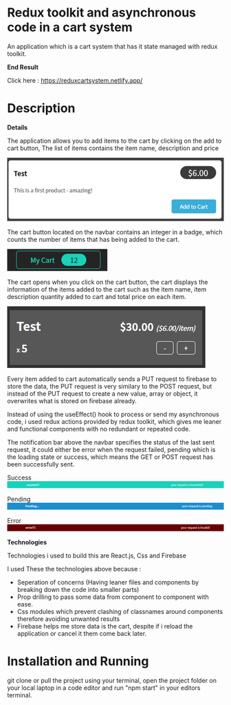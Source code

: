 # Redux toolkit and asynchronous code in a cart system

An application which is a cart system that has it state managed with redux toolkit.

**End Result**

Click here : https://reduxcartsystem.netlify.app/

# Description

**Details**

The application allows you to add items to the cart by clicking on the add to cart button, The list of items contains the item name, description and price 

![Item](https://github.com/Eniola-Codes/Using-redux-toolkit-with-async-codes-and-firebase/blob/main/src/assets/additem.png?raw=true)

The cart button located on the navbar contains an integer in a badge, which counts the number of items that has being added to the cart. 

![Cart button](https://github.com/Eniola-Codes/Using-redux-toolkit-with-async-codes-and-firebase/blob/main/src/assets/cartbutton.png?raw=true)

The cart opens when you click on the cart button, the cart displays the information of the items added to the cart such as the item name, item description quantity added to cart and total price on each item.

![Cart item](https://github.com/Eniola-Codes/Using-redux-toolkit-with-async-codes-and-firebase/blob/main/src/assets/cartitem.png?raw=true)

Every item added to cart automatically sends a PUT request to firebase to store the data, the PUT request is very similary to the POST request, but instead of the PUT request to create a new value, array or object, it overwrites what is stored on firebase already. 

Instead of using the useEffect() hook to process or send my asynchronous code, i used redux actions provided by redux toolkit, which gives me leaner and functional components with no redundant or repeated code.

The notification bar above the navbar specifies the status of the last sent request, it could either be error when the request failed, pending which is the loading state or success, which means the GET or POST request has been successfully sent.

Success
![success](https://github.com/Eniola-Codes/Using-redux-toolkit-with-async-codes-and-firebase/blob/main/src/assets/successbar.png?raw=true)

Pending
![pending](https://github.com/Eniola-Codes/Using-redux-toolkit-with-async-codes-and-firebase/blob/main/src/assets/pendingbar.png?raw=true)

Error
![error](https://github.com/Eniola-Codes/Using-redux-toolkit-with-async-codes-and-firebase/blob/main/src/assets/errorbar.png?raw=true)

**Technologies**

Technologies i used to build this are React.js, Css and Firebase

I used These the technologies above because : 

- Seperation of concerns (Having leaner files and components by breaking down the code into smaller parts)
- Prop drilling to pass some data from component to component with ease.
- Css modules which prevent clashing of classnames around components therefore avoiding unwanted results
- Firebase helps me store data is the cart, despite if i reload the application or cancel it them come back later.

# Installation and Running

git clone or pull the project using your terminal, open the project folder on your local laptop in a code editor and run "npm start" in your editors terminal.


